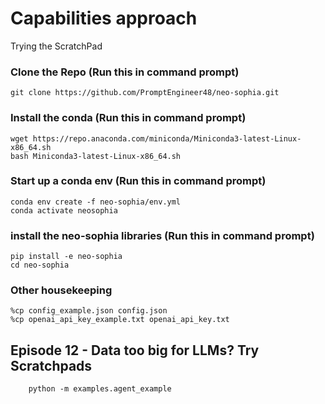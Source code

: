 # Capabilities approach
Trying the ScratchPad


### Clone the Repo (Run this in command prompt)
    git clone https://github.com/PromptEngineer48/neo-sophia.git

### Install the conda (Run this in command prompt)
    wget https://repo.anaconda.com/miniconda/Miniconda3-latest-Linux-x86_64.sh
    bash Miniconda3-latest-Linux-x86_64.sh

### Start up a conda env (Run this in command prompt)
    conda env create -f neo-sophia/env.yml
    conda activate neosophia
    
### install the neo-sophia libraries (Run this in command prompt)
    pip install -e neo-sophia
    cd neo-sophia
    
### Other housekeeping
    %cp config_example.json config.json
    %cp openai_api_key_example.txt openai_api_key.txt


## Episode 12 - Data too big for LLMs? Try Scratchpads
````
    python -m examples.agent_example

````

